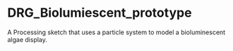 # DRG_Biolumiescent_prototype

A Processing sketch that uses a particle system to model a bioluminescent algae display.
